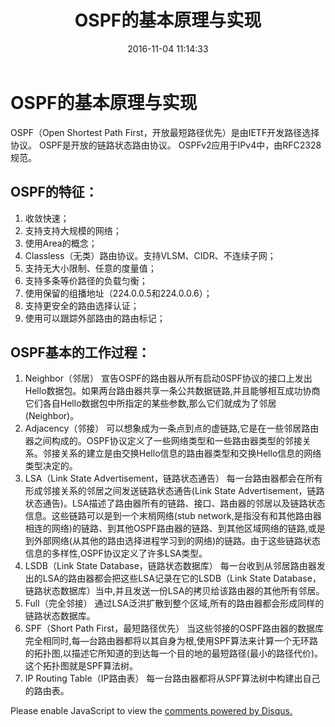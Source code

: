 ﻿---
title: OSPF的基本原理与实现
date: 2016-11-04 11:14:33
categories:
- Network
tags:
- OSPF
---

# OSPF的基本原理与实现
OSPF（Open Shortest Path First，开放最短路径优先）是由IETF开发路径选择协议。
OSPF是开放的链路状态路由协议。
OSPFv2应用于IPv4中，由RFC2328规范。
## OSPF的特征：
1. 收敛快速；
2. 支持支持大规模的网络；
3. 使用Area的概念；
4. Classless（无类）路由协议。支持VLSM、CIDR、不连续子网；
5. 支持无大小限制、任意的度量值；
6. 支持多条等价路径的负载匀衡；
7. 使用保留的组播地址（224.0.0.5和224.0.0.6）；
8. 支持更安全的路由选择认证；
9. 使用可以跟踪外部路由的路由标记；

<!--more-->

## OSPF基本的工作过程：
1. Neighbor（邻居）
宣告OSPF的路由器从所有启动0SPF协议的接口上发出Hello数据包。如果两台路由器共享一条公共数据链路,并且能够相互成功协商它们各自Hello数据包中所指定的某些参数,那么它们就成为了邻居(Neighbor)。
2. Adjacency（邻接）
可以想象成为一条点到点的虚链路,它是在一些邻居路由器之间构成的。OSPF协议定义了一些网络类型和一些路由器类型的邻接关系。邻接关系的建立是由交换Hello信息的路由器类型和交换Hello信息的网络类型决定的。
3. LSA（Link State Advertisement，链路状态通告）
每一台路由器都会在所有形成邻接关系的邻居之间发送链路状态通告(Link State Advertisement，链路状态通告)。LSA描述了路由器所有的链路、接口、路由器的邻居以及链路状态信息。这些链路可以是到一个末梢网络(stub network,是指没有和其他路由器相连的网络)的链路、到其他OSPF路由器的链路、到其他区域网络的链路,或是到外部网络(从其他的路由选择进程学习到的网络)的链路。由于这些链路状态信息的多样性,OSPF协议定义了许多LSA类型。
4. LSDB（Link State Database，链路状态数据库）
每一台收到从邻居路由器发出的LSA的路由器都会把这些LSA记录在它的LSDB（Link State Database，链路状态数据库）当中,并且发送一份LSA的拷贝给该路由器的其他所有邻居。
5. Full（完全邻接）
通过LSA泛洪扩散到整个区域,所有的路由器都会形成同样的链路状态数据库。
6. SPF（Short Path First，最短路径优先）
当这些邻接的OSPF路由器的数据库完全相同时,每—台路由器都将以其自身为根,使用SPF算法来计算一个无环路的拓扑图,以描述它所知道的到达每一个目的地的最短路径(最小的路径代价)。这个拓扑图就是SPF算法树。
7. IP Routing Table（IP路由表）
每一台路由器都将从SPF算法树中构建出自己的路由表。

<div id="disqus_thread"></div>
<script>

/**
*  RECOMMENDED CONFIGURATION VARIABLES: EDIT AND UNCOMMENT THE SECTION BELOW TO INSERT DYNAMIC VALUES FROM YOUR PLATFORM OR CMS.
*  LEARN WHY DEFINING THESE VARIABLES IS IMPORTANT: https://disqus.com/admin/universalcode/#configuration-variables*/
/*
var disqus_config = function () {
this.page.url = PAGE_URL;  // Replace PAGE_URL with your page's canonical URL variable
this.page.identifier = PAGE_IDENTIFIER; // Replace PAGE_IDENTIFIER with your page's unique identifier variable
};
*/
(function() { // DON'T EDIT BELOW THIS LINE
var d = document, s = d.createElement('script');
s.src = '//delacroixsblog.disqus.com/embed.js';
s.setAttribute('data-timestamp', +new Date());
(d.head || d.body).appendChild(s);
})();
</script>
<noscript>Please enable JavaScript to view the <a href="https://disqus.com/?ref_noscript">comments powered by Disqus.</a></noscript>
                                